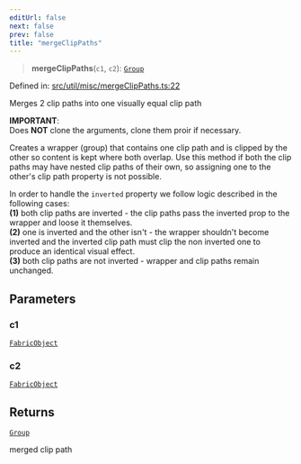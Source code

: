```yaml
---
editUrl: false
next: false
prev: false
title: "mergeClipPaths"
---
```


> **mergeClipPaths**(`c1`, `c2`): [`Group`](/api/classes/group/)

Defined in: [src/util/misc/mergeClipPaths.ts:22](https://github.com/fabricjs/fabric.js/blob/fea1b29b7495d9634e300bd4bfa43de097745805/src/util/misc/mergeClipPaths.ts#L22)

Merges 2 clip paths into one visually equal clip path

**IMPORTANT**:\
Does **NOT** clone the arguments, clone them proir if necessary.

Creates a wrapper (group) that contains one clip path and is clipped by the other so content is kept where both overlap.
Use this method if both the clip paths may have nested clip paths of their own, so assigning one to the other's clip path property is not possible.

In order to handle the `inverted` property we follow logic described in the following cases:\
**(1)** both clip paths are inverted - the clip paths pass the inverted prop to the wrapper and loose it themselves.\
**(2)** one is inverted and the other isn't - the wrapper shouldn't become inverted and the inverted clip path must clip the non inverted one to produce an identical visual effect.\
**(3)** both clip paths are not inverted - wrapper and clip paths remain unchanged.

## Parameters

### c1

[`FabricObject`](/api/classes/fabricobject/)

### c2

[`FabricObject`](/api/classes/fabricobject/)

## Returns

[`Group`](/api/classes/group/)

merged clip path

